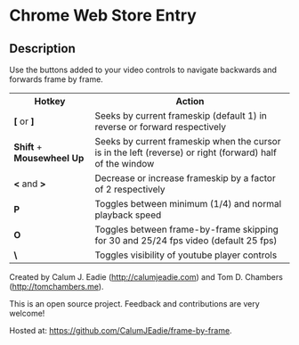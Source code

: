 Chrome Web Store Entry
======================

Description
-----------

Use the buttons added to your video controls to navigate backwards and forwards frame by frame.

<table id="hotkeys">
  <tr>
	<th>Hotkey</th>
	<th>Action</th>
  </tr>
  <tr>
	<td><b>[</b> or <b>]</b></td>
	<td>Seeks by current frameskip (default 1) in reverse or forward respectively</td>
  </tr>
  <tr>
	<td><b>Shift</b> + <b>Mousewheel Up</b></td>
	<td>Seeks by current frameskip when the cursor is in the left (reverse) or right (forward) half of the window</td>
  </tr>
  <tr>
	<td><b><</b> and  <b>></b></td>
	<td>Decrease or increase frameskip by a factor of 2 respectively</td>
  </tr>
  <tr>
	<td><b>P</b></td>
	<td>Toggles between minimum (1/4) and normal playback speed</td>
  </tr>
  <tr>
	<td><b>O</b></td>
	<td>Toggles between frame-by-frame skipping for 30 and 25/24 fps video (default 25 fps)</td>
  </tr>
	<tr>
	<td><b>\</b></td>
	<td>Toggles visibility of youtube player controls</td>
  </tr>
</table>


Created by Calum J. Eadie (http://calumjeadie.com) and Tom D. Chambers (http://tomchambers.me).

This is an open source project. Feedback and contributions are very welcome!

Hosted at: https://github.com/CalumJEadie/frame-by-frame.
